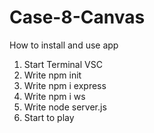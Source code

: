 # Case-8-Canvas

How to install and use app 

1. Start Terminal VSC
2. Write npm init
3. Write npm i express
4. Write npm i ws
5. Write node server.js
6. Start to play
 
